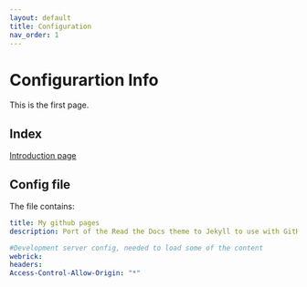```yaml
---
layout: default
title: Configuration
nav_order: 1
---
```


# Configurartion Info

This is the first page.

## Index

[Introduction page](../index.md) 

## Config file

The file contains:

```yaml
title: My github pages
description: Port of the Read the Docs theme to Jekyll to use with GitHub Pages.

#Development server config, needed to load some of the content
webrick:
headers:
Access-Control-Allow-Origin: "*"
```

